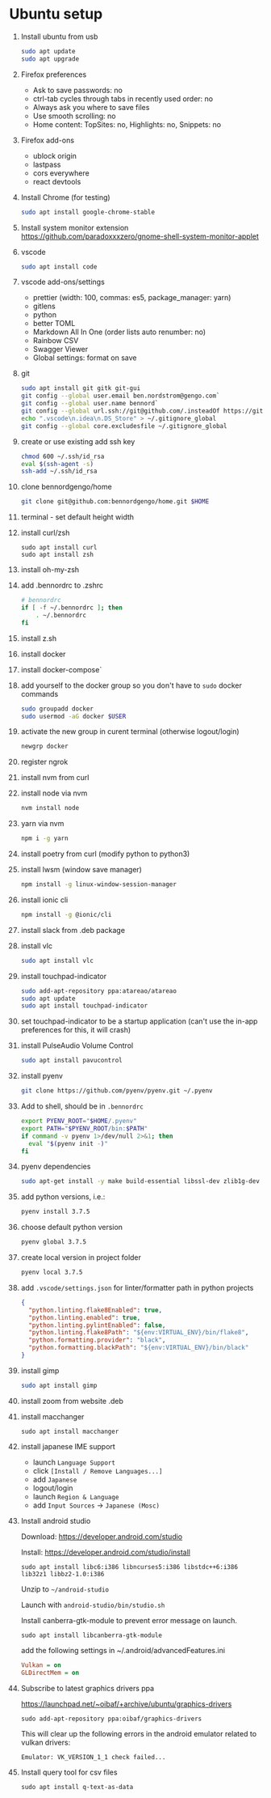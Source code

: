 # Ubuntu setup

1. Install ubuntu from usb
   ```sh
   sudo apt update
   sudo apt upgrade
   ```
1. Firefox preferences

   - Ask to save passwords: no
   - ctrl-tab cycles through tabs in recently used order: no
   - Always ask you where to save files
   - Use smooth scrolling: no
   - Home content: TopSites: no, Highlights: no, Snippets: no

1. Firefox add-ons

   - ublock origin
   - lastpass
   - cors everywhere
   - react devtools

1. Install Chrome (for testing)
   ```sh
   sudo apt install google-chrome-stable
   ```
1. Install system monitor extension
   https://github.com/paradoxxxzero/gnome-shell-system-monitor-applet
   
1. vscode

   ```sh
   sudo apt install code
   ```

1. vscode add-ons/settings

   - prettier (width: 100, commas: es5, package_manager: yarn)
   - gitlens
   - python
   - better TOML
   - Markdown All In One (order lists auto renumber: no)
   - Rainbow CSV
   - Swagger Viewer
   - Global settings: format on save

1. git

   ```sh
   sudo apt install git gitk git-gui
   git config --global user.email ben.nordstrom@gengo.com`
   git config --global user.name bennord`
   git config --global url.ssh://git@github.com/.insteadOf https://github.com/
   echo ".vscode\n.idea\n.DS_Store" > ~/.gitignore_global
   git config --global core.excludesfile ~/.gitignore_global
   ```

1. create or use existing add ssh key

   ```sh
   chmod 600 ~/.ssh/id_rsa
   eval $(ssh-agent -s)
   ssh-add ~/.ssh/id_rsa
   ```

1. clone bennordgengo/home

   ```sh
   git clone git@github.com:bennordgengo/home.git $HOME
   ```

1. terminal - set default height width

1. install curl/zsh

   ```
   sudo apt install curl
   sudo apt install zsh
   ```

1. install oh-my-zsh
1. add .bennordrc to .zshrc
   ```sh
   # bennordrc
   if [ -f ~/.bennordrc ]; then
       . ~/.bennordrc
   fi
   ```
1. install z.sh

1. install docker

1. install docker-compose`

1. add yourself to the docker group so you don't have to `sudo` docker commands
   ```sh
   sudo groupadd docker
   sudo usermod -aG docker $USER
   ```
1. activate the new group in curent terminal (otherwise logout/login)

   ```sh
   newgrp docker
   ```

1. register ngrok

1. install nvm from curl
1. install node via nvm
   ```sh
   nvm install node
   ```
1. yarn via nvm
   ```sh
   npm i -g yarn
   ```
1. install poetry from curl (modify python to python3)

1. install lwsm (window save manager)

   ```sh
   npm install -g linux-window-session-manager
   ```

1. install ionic cli

   ```sh
   npm install -g @ionic/cli
   ```

1. install slack from .deb package
1. install vlc

   ```sh
   sudo apt install vlc
   ```

1. install touchpad-indicator
   ```sh
   sudo add-apt-repository ppa:atareao/atareao
   sudo apt update
   sudo apt install touchpad-indicator
   ```
1. set touchpad-indicator to be a startup application (can't use the in-app preferences for this, it will crash)

1. install PulseAudio Volume Control

   ```sh
   sudo apt install pavucontrol
   ```

1. install pyenv
   ```sh
   git clone https://github.com/pyenv/pyenv.git ~/.pyenv
   ```
1. Add to shell, should be in `.bennordrc`
   ```sh
   export PYENV_ROOT="$HOME/.pyenv"
   export PATH="$PYENV_ROOT/bin:$PATH"
   if command -v pyenv 1>/dev/null 2>&1; then
     eval "$(pyenv init -)"
   fi
   ```
1. pyenv dependencies
   ```sh
   sudo apt-get install -y make build-essential libssl-dev zlib1g-dev libbz2-dev libreadline-dev libsqlite3-dev wget curl llvm libncurses5-dev libncursesw5-dev xz-utils tk-dev libffi-dev liblzma-dev python-openssl git
   ```
1. add python versions, i.e.:
   ```sh
   pyenv install 3.7.5
   ```
1. choose default python version
   ```sh
   pyenv global 3.7.5
   ```
1. create local version in project folder
   ```sh
   pyenv local 3.7.5
   ```
1. add `.vscode/settings.json` for linter/formatter path in python projects
   ```json
   {
     "python.linting.flake8Enabled": true,
     "python.linting.enabled": true,
     "python.linting.pylintEnabled": false,
     "python.linting.flake8Path": "${env:VIRTUAL_ENV}/bin/flake8",
     "python.formatting.provider": "black",
     "python.formatting.blackPath": "${env:VIRTUAL_ENV}/bin/black"
   }
   ```
1. install gimp
   ```sh
   sudo apt install gimp
   ```
1. install zoom from website .deb
1. install macchanger
   ```
   sudo apt install macchanger
   ```
1. install japanese IME support
   - launch `Language Support`
   - click `[Install / Remove Languages...]`
   - add `Japanese`
   - logout/login
   - launch `Region & Language`
   - add `Input Sources` -> `Japanese (Mosc)`
1. Install android studio

   Download: https://developer.android.com/studio

   Install: https://developer.android.com/studio/install

   ```
   sudo apt install libc6:i386 libncurses5:i386 libstdc++6:i386 lib32z1 libbz2-1.0:i386
   ```

   Unzip to `~/android-studio`

   Launch with `android-studio/bin/studio.sh`

   Install canberra-gtk-module to prevent error message on launch.

   ```
   sudo apt install libcanberra-gtk-module
   ```

   add the following settings in ~/.android/advancedFeatures.ini

   ```ini
   Vulkan = on
   GLDirectMem = on
   ```

1. Subscribe to latest graphics drivers ppa

   https://launchpad.net/~oibaf/+archive/ubuntu/graphics-drivers

   ```
   sudo add-apt-repository ppa:oibaf/graphics-drivers
   ```

   This will clear up the following errors in the android emulator related to vulkan drivers:

   ```
   Emulator: VK_VERSION_1_1 check failed...
   ```

1. Install query tool for csv files
   ```
   sudo apt install q-text-as-data
   ```
